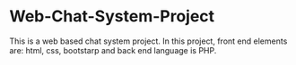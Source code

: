 # Web-Chat-System-Project
This is a web based chat system project. In this project, front end elements are: html, css, bootstarp and back end language is PHP.
